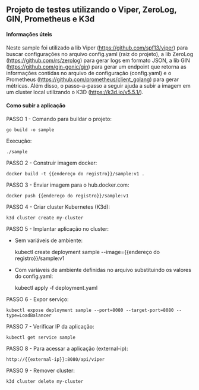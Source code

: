 ## Projeto de testes utilizando o Viper, ZeroLog, GIN, Prometheus e K3d

#### Informações úteis

Neste sample foi utilizado a lib Viper (https://github.com/spf13/viper) para buscar configurações no arquivo config.yaml (raiz do projeto), a lib ZeroLog (https://github.com/rs/zerolog) para gerar logs em formato JSON, a lib GIN (https://github.com/gin-gonic/gin) para gerar um endpoint que retorna as informações contidas no arquivo de configuração (config.yaml) e o Prometheus (https://github.com/prometheus/client_golang) para gerar métricas.
Além disso, o passo-a-passo a seguir ajuda a subir a imagem em um cluster local utilizando o K3D (https://k3d.io/v5.5.1/).

#### Como subir a aplicação

PASSO 1 - Comando para buildar o projeto:

    go build -o sample

Execução:

    ./sample

PASSO 2 - Construir imagem docker:

    docker build -t {{endereço do registro}}/sample:v1 .

PASSO 3 - Enviar imagem para o hub.docker.com:

    docker push {{endereço do registro}}/sample:v1

PASSO 4 - Criar cluster Kubernetes (K3d):

    k3d cluster create my-cluster

PASSO 5 - Implantar aplicação no cluster:

* Sem variáveis de ambiente:

    kubectl create deployment sample --image={{endereço do registro}}/sample:v1

* Com variáveis de ambiente definidas no arquivo substituindo os valores do config.yaml:

    kubectl apply -f deployment.yaml    

PASSO 6 - Expor serviço:

    kubectl expose deployment sample --port=8080 --target-port=8080 --type=LoadBalancer

PASSO 7 - Verificar IP da aplicação:

    kubectl get service sample

PASSO 8 - Para acessar a aplicação (external-ip):

    http://{{external-ip}}:8080/api/viper

PASSO 9 - Remover cluster:

    k3d cluster delete my-cluster


